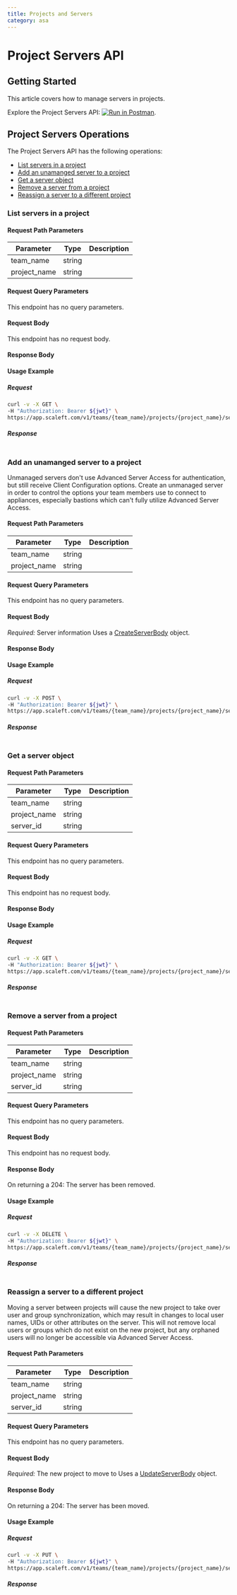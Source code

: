 ```yaml
---
title: Projects and Servers
category: asa
---
```


# Project Servers API

## Getting Started

This article covers how to manage servers in projects.

Explore the Project Servers API: [![Run in Postman](https://run.pstmn.io/button.svg)](https://example.com).


## Project Servers Operations

The Project Servers API has the following operations:
* [List servers in a project](#list-servers-in-a-project)
* [Add an unamanged server to a project](#add-an-unamanged-server-to-a-project)
* [Get a server object](#get-a-server-object)
* [Remove a server from a project](#remove-a-server-from-a-project)
* [Reassign a server to a different project](#reassign-a-server-to-a-different-project)


### List servers in a project

<ApiOperation method="GET" url="/v1/teams/{team_name}/projects/{project_name}/servers" />


#### Request Path Parameters

| Parameter | Type        | Description   |
| --------- | ----------- | ------------- |
| team_name   | string |  |
| project_name   | string |  |


#### Request Query Parameters

This endpoint has no query parameters.

#### Request Body

This endpoint has no request body.

#### Response Body



#### Usage Example

##### Request

```bash
curl -v -X GET \
-H "Authorization: Bearer ${jwt}" \
https://app.scaleft.com/v1/teams/{team_name}/projects/{project_name}/servers
```

##### Response
```json

```
### Add an unamanged server to a project

<ApiOperation method="POST" url="/v1/teams/{team_name}/projects/{project_name}/servers" />
Unmanaged servers don't use Advanced Server Access for authentication, but still receive Client Configuration options. Create an unmanaged server in order to control the options your team members use to connect to appliances, especially bastions which can't fully utilize Advanced Server Access.

#### Request Path Parameters

| Parameter | Type        | Description   |
| --------- | ----------- | ------------- |
| team_name   | string |  |
| project_name   | string |  |


#### Request Query Parameters

This endpoint has no query parameters.

#### Request Body

*Required:* Server information
Uses a [CreateServerBody](/docs/asa/models.html#createserverbody) object.

#### Response Body



#### Usage Example

##### Request

```bash
curl -v -X POST \
-H "Authorization: Bearer ${jwt}" \
https://app.scaleft.com/v1/teams/{team_name}/projects/{project_name}/servers
```

##### Response
```json

```
### Get a server object

<ApiOperation method="GET" url="/v1/teams/{team_name}/projects/{project_name}/servers/{server_id}" />


#### Request Path Parameters

| Parameter | Type        | Description   |
| --------- | ----------- | ------------- |
| team_name   | string |  |
| project_name   | string |  |
| server_id   | string |  |


#### Request Query Parameters

This endpoint has no query parameters.

#### Request Body

This endpoint has no request body.

#### Response Body



#### Usage Example

##### Request

```bash
curl -v -X GET \
-H "Authorization: Bearer ${jwt}" \
https://app.scaleft.com/v1/teams/{team_name}/projects/{project_name}/servers/{server_id}
```

##### Response
```json

```
### Remove a server from a project

<ApiOperation method="DELETE" url="/v1/teams/{team_name}/projects/{project_name}/servers/{server_id}" />


#### Request Path Parameters

| Parameter | Type        | Description   |
| --------- | ----------- | ------------- |
| team_name   | string |  |
| project_name   | string |  |
| server_id   | string |  |


#### Request Query Parameters

This endpoint has no query parameters.

#### Request Body

This endpoint has no request body.

#### Response Body

On returning a 204: The server has been removed.



#### Usage Example

##### Request

```bash
curl -v -X DELETE \
-H "Authorization: Bearer ${jwt}" \
https://app.scaleft.com/v1/teams/{team_name}/projects/{project_name}/servers/{server_id}
```

##### Response
```json

```
### Reassign a server to a different project

<ApiOperation method="PUT" url="/v1/teams/{team_name}/projects/{project_name}/servers/{server_id}/reassign" />
Moving a server between projects will cause the new project to take over user and group synchronization, which may result in changes to local user names, UIDs or other attributes on the server. This will not remove local users or groups which do not exist on the new project, but any orphaned users will no longer be accessible via Advanced Server Access.

#### Request Path Parameters

| Parameter | Type        | Description   |
| --------- | ----------- | ------------- |
| team_name   | string |  |
| project_name   | string |  |
| server_id   | string |  |


#### Request Query Parameters

This endpoint has no query parameters.

#### Request Body

*Required:* The new project to move to
Uses a [UpdateServerBody](/docs/asa/models.html#updateserverbody) object.

#### Response Body

On returning a 204: The server has been moved.



#### Usage Example

##### Request

```bash
curl -v -X PUT \
-H "Authorization: Bearer ${jwt}" \
https://app.scaleft.com/v1/teams/{team_name}/projects/{project_name}/servers/{server_id}/reassign
```

##### Response
```json

```


